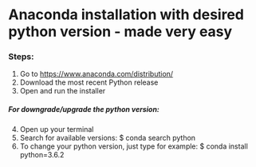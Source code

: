 # Anaconda installation with desired python version - made very easy


### Steps:

1. Go to https://www.anaconda.com/distribution/
2. Download the most recent Python release
3. Open and run the installer

##### For downgrade/upgrade the python version:
4. Open up your terminal
5. Search for available versions: 
$ conda search python
6. To change your python version, just type for example:
$ conda install python=3.6.2
